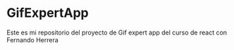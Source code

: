 # GifExpertApp
Este es mi repositorio del proyecto de Gif expert app del curso de react con Fernando Herrera